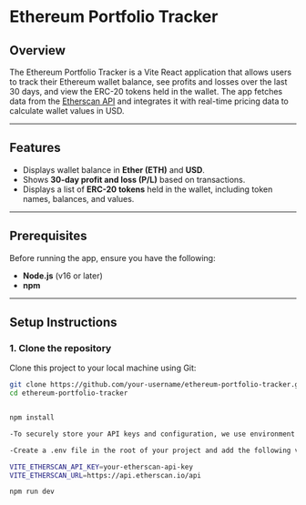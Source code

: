 # Ethereum Portfolio Tracker

## Overview

The Ethereum Portfolio Tracker is a Vite React application that allows users to track their Ethereum wallet balance, see profits and losses over the last 30 days, and view the ERC-20 tokens held in the wallet. The app fetches data from the [Etherscan API](https://etherscan.io/) and integrates it with real-time pricing data to calculate wallet values in USD.

---

## Features

- Displays wallet balance in **Ether (ETH)** and **USD**.
- Shows **30-day profit and loss (P/L)** based on transactions.
- Displays a list of **ERC-20 tokens** held in the wallet, including token names, balances, and values.

---

## Prerequisites

Before running the app, ensure you have the following:

- **Node.js** (v16 or later)
- **npm**

---

## Setup Instructions

### 1. Clone the repository

Clone this project to your local machine using Git:

```bash
git clone https://github.com/your-username/ethereum-portfolio-tracker.git
cd ethereum-portfolio-tracker


npm install

-To securely store your API keys and configuration, we use environment variables. Since this is a Vite application, environment variables need to be prefixed with VITE_.

-Create a .env file in the root of your project and add the following variables:

VITE_ETHERSCAN_API_KEY=your-etherscan-api-key
VITE_ETHERSCAN_URL=https://api.etherscan.io/api

npm run dev
```

